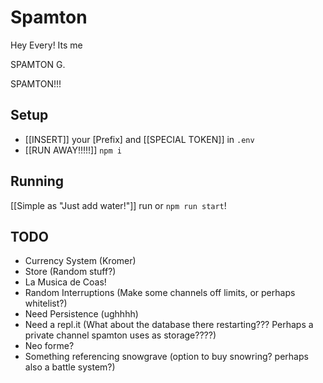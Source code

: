 # Spamton

Hey   Every!
Its me

SPAMTON G.

SPAMTON!!!

## Setup
- [[INSERT]] your [Prefix] and [[SPECIAL TOKEN]] in `.env`
- [[RUN AWAY!!!!!]] `npm i`

## Running
[[Simple as "Just add water!"]] run or `npm run start`!

## TODO
- Currency System (Kromer)
- Store (Random stuff?)
- La Musica de Coas!
- Random Interruptions (Make some channels off limits, or perhaps whitelist?)
- Need Persistence (ughhhh)
- Need a repl.it (What about the database there restarting??? Perhaps a private channel spamton uses as storage????)
- Neo forme?
- Something referencing snowgrave (option to buy snowring? perhaps also a battle system?)
